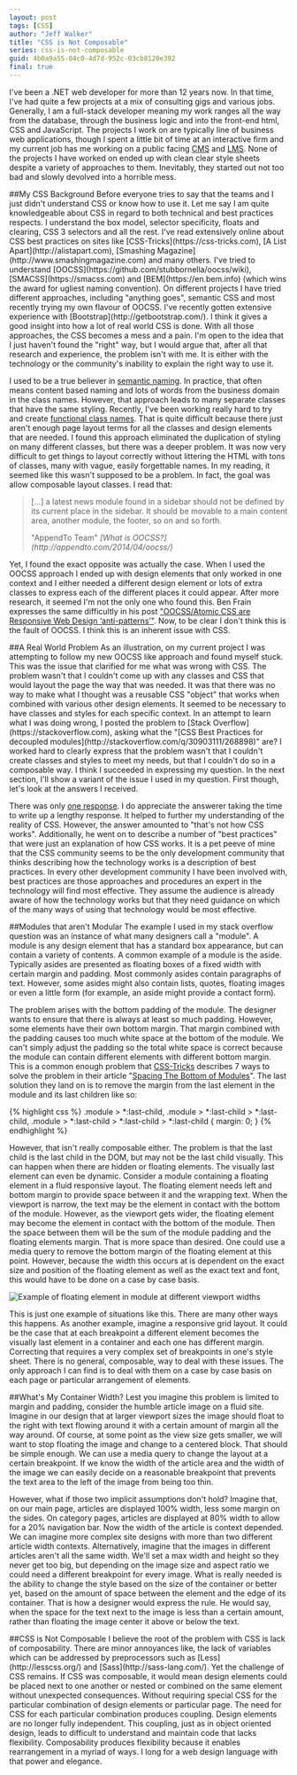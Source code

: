 ```yaml
---
layout: post
tags: [CSS]
author: "Jeff Walker"
title: "CSS is Not Composable"
series: css-is-not-composable
guid: 4b0a9a55-04c0-4d7d-952c-03cb8120e392
final: true
---
```


I've been a .NET web developer for more than 12 years now.  In that time, I've had quite a few projects at a mix of consulting gigs and various jobs.  Generally, I am a full-stack developer meaning my work ranges all the way from the database, through the business logic and into the front-end html, CSS and JavaScript.  The projects I work on are typically line of business web applications, though I spent a little bit of time at an interactive firm and my current job has me working on a public facing [CMS](https://en.wikipedia.org/wiki/Content_management_system) and [LMS](https://en.wikipedia.org/wiki/Learning_management_system).  None of the projects I have worked on ended up with clean clear style sheets despite a variety of approaches to them.  Inevitably, they started out not too bad and slowly devolved into a horrible mess.

<section markdown="1">
##My CSS Background
Before everyone tries to say that the teams and I just didn't understand CSS or know how to use it.  Let me say I am quite knowledgeable about CSS in regard to both technical and best practices respects. I understand the box model, selector specificity, floats and clearing, CSS 3 selectors and all the rest.  I've read extensively online about CSS best practices on sites like [CSS-Tricks](https://css-tricks.com), [A List Apart](http://alistapart.com), [Smashing Magazine](http://www.smashingmagazine.com) and many others.  I've tried to understand [OOCSS](https://github.com/stubbornella/oocss/wiki), [SMACSS](https://smacss.com) and [BEM](https://en.bem.info) (which wins the award for ugliest naming convention).  On different projects I have tried different approaches, including "anything goes", semantic CSS and most recently trying my own flavour of OOCSS.  I've recently gotten extensive experience with [Bootstrap](http://getbootstrap.com/).  I think it gives a good insight into how a lot of real world CSS is done.  With all those approaches, the CSS becomes a mess and a pain. I'm open to the idea that I just haven't found the "right" way, but I would argue that, after all that research and experience, the problem isn't with me.  It is either with the technology or the community's inability to explain the right way to use it.

I used to be a true believer in [semantic naming](https://css-tricks.com/semantic-class-names/). In practice, that often means content based naming and lots of words from the business domain in the class names.  However, that approach leads to many separate classes that have the same styling.  Recently, I've been working really hard to try and create [functional class names](http://seesparkbox.com/foundry/naming_css_stuff_is_really_hard).  That is quite difficult because there just aren't enough page layout terms for all the classes and design elements that are needed.  I found this approach eliminated the duplication of styling on many different classes, but there was a deeper problem.  It was now very difficult to get things to layout correctly without littering the HTML with tons of classes, many with vague, easily forgettable names.  In my reading, it seemed like this wasn't supposed to be a problem.  In fact, the goal was allow composable layout classes.  I read that:

> [...] a latest news module found in a sidebar should not be defined by its current place in the sidebar.
> It should be movable to a main content area, another module, the footer, so on and so forth.
>
> <footer>"AppendTo Team" <cite markdown="1">[What is OOCSS?](http://appendto.com/2014/04/oocss/)</cite></footer>

Yet, I found the exact opposite was actually the case.  When I used the OOCSS approach I ended up with design elements that only worked in one context and I either needed a different design element or lots of extra classes to express each of the different places it could appear.  After more research, it seemed I'm not the only one who found this.  Ben Frain expresses the same difficultly in his post ["OOCSS/Atomic CSS are Responsive Web Design ‘anti-patterns’"](http://benfrain.com/oocss-atomic-css-responsive-web-design-anti-pattern/).  Now, to be clear I don't think this is the fault of OOCSS.  I think this is an inherent issue with CSS.
</section>

<section markdown="1">
##A Real World Problem
As an illustration, on my current project I was attempting to follow my new OOCSS like approach and found myself stuck.  This was the issue that clarified for me what was wrong with CSS.  The problem wasn't that I couldn't come up with any classes and CSS that would layout the page the way that was needed.  It was that there was no way to make what I thought was a reusable CSS "object" that works when combined with various other design elements.  It seemed to be necessary to have classes and styles for each specific context. In an attempt to learn what I was doing wrong, I posted the problem to [Stack Overflow](https://stackoverflow.com), asking what the "[CSS Best Practices for decoupled modules](http://stackoverflow.com/q/30903111/268898)" are?  I worked hard to clearly express that the problem wasn't that I couldn't create classes and styles to meet my needs, but that I couldn't do so in a composable way.  I think I succeeded in expressing my question.  In the next section, I'll show a variant of the issue I used in my question.  First though, let's look at the answers I received.

There was only [one response](http://stackoverflow.com/a/30903934/268898). I do appreciate the answerer taking the time to write up a lengthy response.  It helped to further my understanding of the reality of CSS.  However, the answer amounted to "that's not how CSS works".  Additionally, he went on to describe a number of "best practices" that were just an explanation of how CSS works.  It is a pet peeve of mine that the CSS community seems to be the only development community that thinks describing how the technology works is a description of best practices.  In every other development community I have been involved with, best practices are those approaches and procedures an expert in the technology will find most effective.  They assume the audience is already aware of how the technology works but that they need guidance on which of the many ways of using that technology would be most effective.
</section>

<section markdown="1">
##Modules that aren't Modular
The example I used in my stack overflow question was an instance of what many designers call a "module".  A module is any design element that has a standard box appearance, but can contain a variety of contents.  A common example of a module is the aside.  Typically asides are presented as floating boxes of a fixed width with certain  margin and padding.  Most commonly asides contain paragraphs of text.  However, some asides might also contain lists, quotes, floating images or even a little form (for example, an aside might provide a contact form).

The problem arises with the bottom padding of the module.  The designer wants to ensure that there is always at least so much padding.  However, some elements have their own bottom margin.  That margin combined with the padding causes too much white space at the bottom of the module.  We can't simply adjust the padding so the total white space is correct because the module can contain different elements with different bottom margin.  This is a common enough problem that [CSS-Tricks](https://css-tricks.com) describes 7 ways to solve the problem in their article "[Spacing The Bottom of Modules](https://css-tricks.com/spacing-the-bottom-of-modules/)".  The last solution they land on is to remove the margin from the last element in the module and its last children like so:

{% highlight css %}
.module > *:last-child,
.module > *:last-child > *:last-child,
.module > *:last-child > *:last-child > *:last-child
{
  margin: 0;
}
{% endhighlight %}

However, that isn't really composable either.  The problem is that the last child is the last child in the DOM, but may not be the last child visually.  This can happen when there are hidden or floating elements. The visually last element can even be dynamic.  Consider a module containing a floating element in a fluid responsive layout.  The floating element needs left and bottom margin to provide space between it and the wrapping text.  When the viewport is narrow, the text may be the element in contact with the bottom of the module.  However, as the viewport gets wider, the floating element may become the element in contact with the bottom of the module.  Then the space between them will be the sum of the module padding and the floating elements margin. That is more space than desired.  One could use a media query to remove the bottom margin of the floating element at this point.  However, because the width this occurs at is dependent on the exact size and position of the floating element as well as the exact text and font, this would have to be done on a case by case basis.

![Example of floating element in module at different viewport widths]({{page.url}}/float-in-module.png)

This is just one example of situations like this.  There are many other ways this happens.  As another example, imagine a responsive grid layout.  It could be the case that at each breakpoint a different element becomes the visually last element in a container and each one has different margin.  Correcting that requires a very complex set of breakpoints in one's style sheet.  There is no general, composable, way to deal with these issues.  The only approach I can find is to deal with them on a case by case basis on each page or particular arrangement of elements.
</section>

<section markdown="1">
##What's My Container Width?
Lest you imagine this problem is limited to margin and padding, consider the humble article image on a fluid site.  Imagine in our design that at larger viewport sizes the image should float to the right with text flowing around it with a certain amount of margin all the way around.  Of course, at some point as the view size gets smaller, we will want to stop floating the image and change to a centered block.  That should be simple enough.  We can use a media query to change the layout at a certain breakpoint.  If we know the width of the article area and the width of the image we can easily decide on a reasonable breakpoint that prevents the text area to the left of the image from being too thin.

However, what if those two implicit assumptions don't hold? Imagine that, on our main page, articles are displayed 100% width, less some margin on the sides. On category pages, articles are displayed at 80% width to allow for a 20% navigation bar.  Now the width of the article is context depended.  We can imagine more complex site designs with more than two different article width contexts.  Alternatively, imagine that the images in different articles aren't all the same width.  We'll set a max width and height so they never get too big, but depending on the image size and aspect ratio we could need a different breakpoint for every image.  What is really needed is the ability to change the style based on the size of the container or better yet, based on the amount of space between the element and the edge of its container.  That is how a designer would express the rule.  He would say, when the space for the text next to the image is less than a certain amount, rather than floating the image center it above or below the text.
</section>

<section markdown="1">
##CSS is Not Composable
I believe the root of the problem with CSS is lack of composability.  There are minor annoyances like, the lack of variables which can be addressed by preprocessors such as [Less](http://lesscss.org/) and [Sass](http://sass-lang.com/).  Yet the challenge of CSS remains.  If CSS was composable, it would mean design elements could be placed next to one another or nested or combined on the same element without unexpected consequences. Without requiring special CSS for the particular combination of design elements or particular page.  The need for CSS for each particular combination produces coupling.  Design elements are no longer fully independent.  This coupling, just as in object oriented design, leads to difficult to understand and maintain code that lacks flexibility.  Composability produces flexibility because it enables rearrangement in a myriad of ways.  I long for a web design language with that power and elegance.
</section>